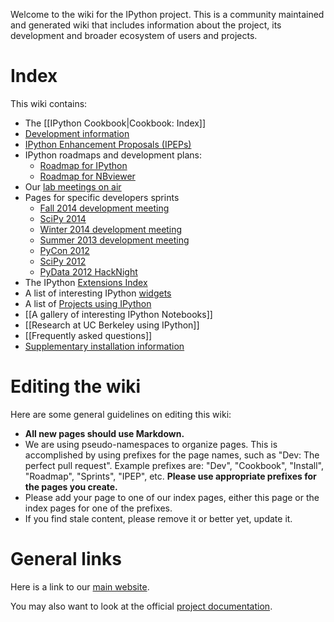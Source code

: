 Welcome to the wiki for the IPython project. This is a community maintained and generated wiki that includes information about the project, its development and broader ecosystem of users and projects.

# Index

This wiki contains:

* The [[IPython Cookbook|Cookbook: Index]]
* [Development information](wiki/Dev:-Index)
* [IPython Enhancement Proposals (IPEPs)](wiki/IPEPs:-IPython-Enhancement-Proposals)
* IPython roadmaps and development plans:
  - [Roadmap for IPython](wiki/Roadmap:-IPython)
  - [Roadmap for NBviewer](wiki/Roadmap:-NBviewer)
* Our [lab meetings on air](wiki/Dev:-Lab-meetings-on-Air)
* Pages for specific developers sprints
  - [Fall 2014 development meeting](wiki/Dev:-Meeting,-September-2014)
  - [SciPy 2014](wiki/Sprints:-SciPy2014)
  - [Winter 2014 development meeting](wiki/Dev:-Meeting,-January-2014)
  - [Summer 2013 development meeting](wiki/Dev:-Meeting,-July-2013)
  - [PyCon 2012](wiki/Sprints:-PyCon2012)
  - [SciPy 2012](wiki/Sprints:-SciPy2012)
  - [PyData 2012 HackNight](wiki/PyData-2012-HackNight)
* The IPython [Extensions Index](wiki/Extensions-Index)
* A list of interesting IPython [widgets](wiki/widgets)
* A list of [Projects using IPython](wiki/Projects-using-IPython)
* [[A gallery of interesting IPython Notebooks]]
* [[Research at UC Berkeley using IPython]]
* [[Frequently asked questions]]
* [Supplementary installation information](wiki/Install:-Index)

# Editing the wiki

Here are some general guidelines on editing this wiki:

* **All new pages should use Markdown.**
* We are using pseudo-namespaces to organize pages.  This is accomplished by using prefixes for the page names, such as "Dev: The perfect pull request". Example prefixes are: "Dev", "Cookbook", "Install", "Roadmap", "Sprints", "IPEP", etc. **Please use appropriate prefixes for the pages you create.**
* Please add your page to one of our index pages, either this page or the index pages for one of the prefixes.
* If you find stale content, please remove it or better yet, update it.

# General links

Here is a link to our [main website](http://ipython.org).

You may also want to look at the official [project documentation](http://ipython.org/documentation.html).